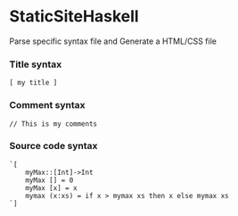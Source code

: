 # StaticSiteHaskell
Parse specific syntax file and Generate a HTML/CSS file

### Title syntax
    [ my title ]

### Comment syntax
    // This is my comments
### Source code syntax
    `[
        myMax::[Int]->Int
        myMax [] = 0
        myMax [x] = x 
        mymax (x:xs) = if x > mymax xs then x else mymax xs  
    `]
